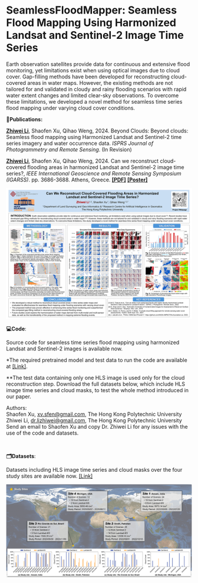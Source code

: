 # SeamlessFloodMapper: Seamless Flood Mapping Using Harmonized Landsat and Sentinel-2 Image Time Series
Earth observation satellites provide data for continuous and extensive flood monitoring, yet limitations exist when using optical images due to cloud cover. Gap-filling methods have been developed for reconstructing cloud-covered areas in water maps. However, the existing methods are not tailored for and validated in cloudy and rainy flooding scenarios with rapid water extent changes and limited clear-sky observations. To overcome these limitations, we developed a novel method for seamless time series flood mapping under varying cloud cover conditions.

**📝Publications:**

[**Zhiwei Li**](https://zhiweili.net/), Shaofen Xu, Qihao Weng, 2024. Beyond Clouds: Beyond clouds: Seamless flood mapping using Harmonized Landsat and Sentinel-2 time series imagery and water occurrence data. *ISPRS Journal of Photogrammetry and Remote Sensing*. (In Revision)

[**Zhiwei Li**](https://zhiweili.net/), Shaofen Xu, Qihao Weng, 2024. Can we reconstruct cloud-covered flooding areas in harmonized Landsat and Sentinel-2 image time series?, *IEEE* *International Geoscience and Remote Sensing Symposium (IGARSS)*. pp. 3686-3688. Athens, Greece. [**[PDF]**](https://zhiweili.net/assets/pdf/Conference%20Papers/2024_IGARSS_Can%20we%20reconstruct%20cloud-covered%20flooding%20areas%20in%20harmonized%20Landsat%20and%20Sentinel-2%20image%20time%20series.pdf) [**[Poster]**](https://zhiweili.net/assets/pdf/Poster/2024_IGARSS_Poster_Flood%20Mapping_Zhiwei%20Li.pdf)

<img src="https://raw.githubusercontent.com/dr-lizhiwei/SeamlessFloodMapper/main/2024_IGARSS_Poster_Flood Mapping_Preview.png" style="zoom:50%;" />

<br>

**💻Code**:

Source code for seamless time series flood mapping using harmonized Landsat and Sentinel-2 images is available now. 

*The required pretrained model and test data to run the code are available at [[Link]](https://drive.google.com/drive/folders/1c57gKA1L6q0v36gaPfBn0a3XnN1cYjwF?usp=sharing).

**The test data containing only one HLS image is used only for the cloud reconstruction step. Download the full datasets below, which include HLS image time series and cloud masks, to test the whole method introduced in our paper.

Authors:<br>
Shaofen Xu, xv.sfen@gmail.com, The Hong Kong Polytechnic University<br>
Zhiwei Li, dr.lizhiwei@gmail.com, The Hong Kong Polytechnic University<br>
Send an email to Shaofen Xu and copy Dr. Zhiwei Li for any issues with the use of the code and datasets.

<br>

**🗂️Datasets**:

Datasets including HLS image time series and cloud masks over the four study sites are available now. [[Link]](https://drive.google.com/drive/folders/1c57gKA1L6q0v36gaPfBn0a3XnN1cYjwF?usp=sharing)

<img src="https://raw.githubusercontent.com/dr-lizhiwei/SeamlessFloodMapper/main/Datasets_StudyArea.png" style="zoom:70%;" />

<br>





<!--<img src="https://raw.githubusercontent.com/dr-lizhiwei/SeamlessFloodMapper/main/Pakistan_2022_flood.png" style="zoom:50%;" />-->

<!--**Fig. 1.** Example reconstruction results of the proposed method for seamless time series flood extent mapping over Sindh, Pakistan in 2022 flood event.-->

<!--<img src="https://raw.githubusercontent.com/dr-lizhiwei/SeamlessFloodMapper/main/floodwater%26daily%20precipitation.png" style="zoom:50%;" />-->

<!--**Fig. 2.** Comparison of areas of identified floodwater (red bar) with daily precipitation (blue background) over Sindh, Pakistan in 2022 flood event.-->

